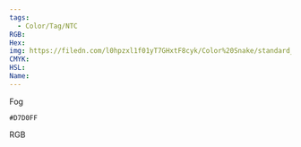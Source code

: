 ```yaml
---
tags:
  - Color/Tag/NTC
RGB:
Hex:
img: https://filedn.com/l0hpzxl1f01yT7GHxtF8cyk/Color%20Snake/standard_csv_to_svg/D7D0FF.svg
CMYK:
HSL:
Name:
---
```

Fog
```palette
#D7D0FF
```
RGB
